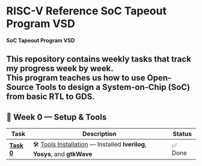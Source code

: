 # RISC-V Reference SoC Tapeout Program VSD

**SoC Tapeout Program VSD**  

This repository contains weekly tasks that track my progress **week by week**.  
This program teaches us how to use **Open-Source Tools** to design a System-on-Chip (SoC) from basic RTL to GDS.
---

## 📅 Week 0 — Setup & Tools

| Task | Description | Status |
|------|-------------|---------|
| [**Task 0**](Week0/README.md) | 🛠️ [Tools Installation](Week0/README.md) — Installed **Iverilog**, **Yosys**, and **gtkWave** | ✅ Done |
